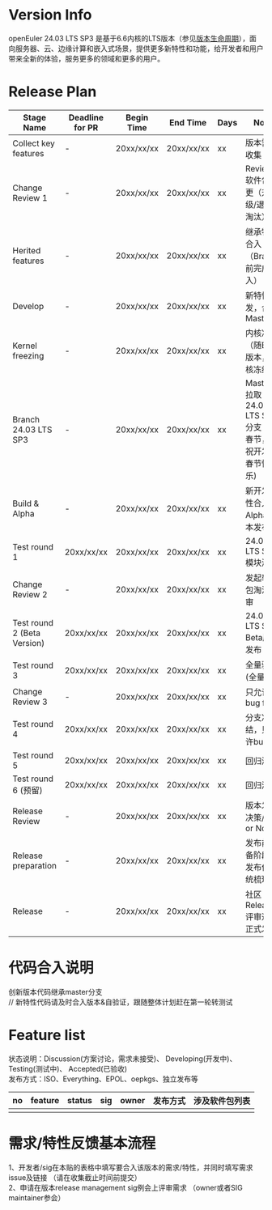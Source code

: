 # Version Info
openEuler 24.03 LTS SP3 是基于6.6内核的LTS版本（参见[版本生命周期](https://www.openeuler.org/zh/other/lifecycle/)），面向服务器、云、边缘计算和嵌入式场景，提供更多新特性和功能，给开发者和用户带来全新的体验，服务更多的领域和更多的用户。<br>


# Release Plan

| Stage Name                    | Deadline for PR | Begin Time | End Time   | Days | Note                                     |
| ----------------------------- | --------------- | ---------- | ---------  | ---- | ---------------------------------------- |
| Collect key features          |        -        | 20xx/xx/xx | 20xx/xx/xx | xx | 版本需求收集                              |
| Change Review 1               |        -        | 20xx/xx/xx | 20xx/xx/xx | xx | Review 软件包变更（升级/退役/淘汰）  |
| Herited features              |        -        | 20xx/xx/xx | 20xx/xx/xx | xx | 继承特性合入（Branch前完成合入） |
| Develop                       |        -        | 20xx/xx/xx | 20xx/xx/xx | xx | 新特性开发，合入Master |
| Kernel freezing               |        -        | 20xx/xx/xx | 20xx/xx/xx | xx | 内核冻结（随Beta版本，内核冻结） |
| Branch 24.03 LTS SP3          |        -        | 20xx/xx/xx | 20xx/xx/xx | xx | Master 拉取 24.03 LTS SP3 分支 (跨春节，预祝开发者春节快乐) |
| Build & Alpha                 |        -        | 20xx/xx/xx | 20xx/xx/xx | xx | 新开发特性合入，Alpha版本发布    |
| Test round 1                  |    20xx/xx/xx   | 20xx/xx/xx | 20xx/xx/xx | xx | 24.03 LTS SP3 模块测试           |
| Change Review 2               |        -        | 20xx/xx/xx | 20xx/xx/xx | xx | 发起软件包淘汰评审               |
| Test round 2 (Beta Version)   |    20xx/xx/xx   | 20xx/xx/xx | 20xx/xx/xx | xx | 24.03 LTS SP3 Beta版本发布       |
| Test round 3                  |    20xx/xx/xx   | 20xx/xx/xx | 20xx/xx/xx | xx | 全量验证(全量SIT)                |
| Change Review 3               |        -        | 20xx/xx/xx | 20xx/xx/xx | xx | 只允许bug fix      |
| Test round 4                  |    20xx/xx/xx   | 20xx/xx/xx | 20xx/xx/xx | xx | 分支冻结，只允许bug fix          |
| Test round 5                  |    20xx/xx/xx   | 20xx/xx/xx | 20xx/xx/xx | xx | 回归测试                         |
| Test round 6 (预留)           |    20xx/xx/xx   | 20xx/xx/xx | 20xx/xx/xx | xx | 回归测试                         |
| Release Review                |        -        | 20xx/xx/xx | 20xx/xx/xx | xx | 版本发布决策/ Go or No Go        |
| Release preparation           |        -        | 20xx/xx/xx | 20xx/xx/xx | xx | 发布前准备阶段，发布件系统梳理    |
| Release                       |        -        | 20xx/xx/xx | 20xx/xx/xx | xx | 社区Release评审通过正式发布       |



# 代码合入说明
创新版本代码继承master分支 <br>
// 新特性代码请及时合入版本&自验证，跟随整体计划赶在第一轮转测试


# Feature list
状态说明：Discussion(方案讨论，需求未接受)、 Developing(开发中)、 Testing(测试中)、 Accepted(已验收) <br>
发布方式：ISO、Everything、EPOL、oepkgs、独立发布等

|no|feature|status|sig|owner|发布方式|涉及软件包列表|
|:----|:---|:---|:--|:----|:----|:----|
||||||||


# 需求/特性反馈基本流程 <br />
1、开发者/sig在本贴的表格中填写要合入该版本的需求/特性，并同时填写需求issue及链接 （请在收集截止时间前提交）      <br>
2、申请在版本release management sig例会上评审需求 （owner或者SIG maintainer参会）
<br><br>
